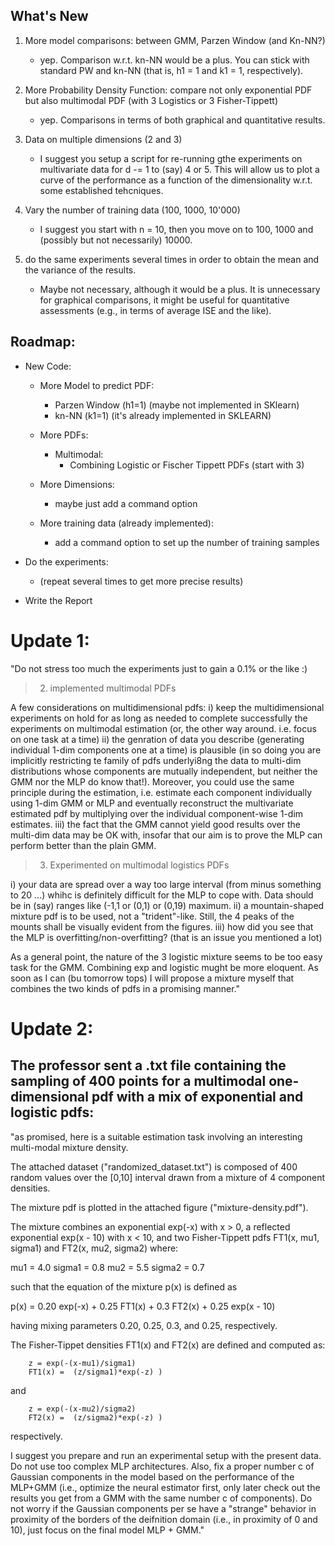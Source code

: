 ## What's New

1. More model comparisons: between GMM, Parzen Window (and Kn-NN?)

   - yep. Comparison w.r.t. kn-NN would be a plus. You can stick with standard
     PW and kn-NN (that is, h1 = 1 and k1 = 1, respectively).

2. More Probability Density Function: compare not only exponential PDF but also multimodal PDF (with 3 Logistics or 3 Fisher-Tippett)

   - yep. Comparisons in terms of both graphical and quantitative results.

3. Data on multiple dimensions (2 and 3)

   - I suggest you setup a script for re-running gthe experiments on
     multivariate data for d -= 1 to (say) 4 or 5. This will allow us to plot a
     curve of the performance as a function of the dimensionality w.r.t. some
     established tehcniques.

4. Vary the number of training data (100, 1000, 10'000)

   - I suggest you start with n = 10, then you move on to 100, 1000 and
     (possibly but not necessarily) 10000.

5. do the same experiments several times in order to obtain the mean and the variance of the results.
   - Maybe not necessary, although it would be a plus. It is unnecessary for
     graphical comparisons, it might be useful for quantitative assessments
     (e.g., in terms of average ISE and the like).

## Roadmap:

- New Code:

  - More Model to predict PDF:

    - Parzen Window (h1=1) (maybe not implemented in SKlearn)
    - kn-NN (k1=1) (it's already implemented in SKLEARN)

  - More PDFs:

    - Multimodal:
      - Combining Logistic or Fischer Tippett PDFs (start with 3)

  - More Dimensions:

    - maybe just add a command option

  - More training data (already implemented):
    - add a command option to set up the number of training samples

- Do the experiments:

  - (repeat several times to get more precise results)

- Write the Report

# Update 1:

"Do not stress too much the experiments just to gain a 0.1% or the like :)

> 2. implemented multimodal PDFs

A few considerations on multidimensional pdfs:
i) keep the multidimensional experiments on hold for as long as needed to
complete successfully the experiments on multimodal estimation (or, the
other way around. i.e. focus on one task at a time)
ii) the genration of data you describe (generating individual 1-dim
components one at a time) is plausible (in so doing you are implicitly
restricting te family of pdfs underlyi8ng the data to multi-dim
distributions whose components are mutually independent, but neither the
GMM nor the MLP do know that!). Moreover, you could use the same principle
during the estimation, i.e. estimate each component individually using
1-dim GMM or MLP and eventually reconstruct the multivariate estimated
pdf by multiplying over the individual component-wise 1-dim estimates.
iii) the fact that the GMM cannot yield good results over the multi-dim
data may be OK with, insofar that our aim is to prove the MLP can perform
better than the plain GMM.

> 3. Experimented on multimodal logistics PDFs

i) your data are spread over a way too large interval (from minus
something to 20 ...) whihc is definitely difficult for the MLP to cope
with. Data should be in (say) ranges like (-1,1 or (0,1) or (0,19)
maximum.
ii) a mountain-shaped mixture pdf is to be used, not a "trident"-like.
Still, the 4 peaks of the mounts shall be visually evident from the
figures.
iii) how did you see that the MLP is overfitting/non-overfitting? (that is
an issue you mentioned a lot)

As a general point, the nature of the 3 logistic mixture seems to be too
easy task for the GMM. Combining exp and logistic mught be more eloquent.
As soon as I can (bu tomorrow tops) I will propose a mixture myself that
combines the two kinds of pdfs in a promising manner."

# Update 2:

## The professor sent a .txt file containing the sampling of 400 points for a multimodal one-dimensional pdf with a mix of exponential and logistic pdfs:

"as promised, here is a suitable estimation task involving an interesting
multi-modal mixture density.

The attached dataset ("randomized_dataset.txt") is composed of 400 random
values over the [0,10] interval drawn from a mixture of 4 component
densities.

The mixture pdf is plotted in the attached figure ("mixture-density.pdf").

The mixture combines an exponential exp(-x) with x > 0, a reflected
exponential exp(x - 10) with x < 10, and two Fisher-Tippett pdfs FT1(x,
mu1, sigma1) and FT2(x, mu2, sigma2) where:

mu1 = 4.0 sigma1 = 0.8
mu2 = 5.5 sigma2 = 0.7

such that the equation of the mixture p(x) is defined as

p(x) = 0.20 exp(-x) + 0.25 FT1(x) + 0.3 FT2(x) + 0.25 exp(x - 10)

having mixing parameters 0.20, 0.25, 0.3, and 0.25, respectively.

The Fisher-Tippet densities FT1(x) and FT2(x) are defined and computed as:

        z = exp(-(x-mu1)/sigma1)
        FT1(x) =  (z/sigma1)*exp(-z) )

and

        z = exp(-(x-mu2)/sigma2)
        FT2(x) =  (z/sigma2)*exp(-z) )

respectively.

I suggest you prepare and run an experimental setup with the present data.
Do not use too complex MLP architectures. Also, fix a proper number c of
Gaussian components in the model based on the performance of the MLP+GMM
(i.e., optimize the neural estimator first, only later check out the
results you get from a GMM with the same number c of components). Do not
worry if the Gaussian components per se have a "strange" behavior in
proximity of the borders of the deifnition domain (i.e., in proximity of 0
and 10), just focus on the final model MLP + GMM."
